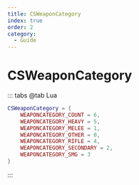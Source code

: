 ```yaml
---
title: CSWeaponCategory
index: true
order: 2
category:
  - Guide
---
```


# CSWeaponCategory
::: tabs
@tab Lua
```lua
CSWeaponCategory = {
    WEAPONCATEGORY_COUNT = 6,
    WEAPONCATEGORY_HEAVY = 5,
    WEAPONCATEGORY_MELEE = 1,
    WEAPONCATEGORY_OTHER = 0,
    WEAPONCATEGORY_RIFLE = 4,
    WEAPONCATEGORY_SECONDARY = 2,
    WEAPONCATEGORY_SMG = 3
}
```
:::